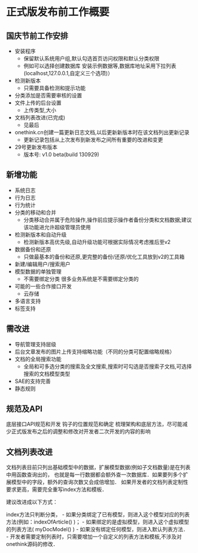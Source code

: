 正式版发布前工作概要
======================

国庆节前工作安排
----------------

+ 安装程序
    - 保留默认系统用户组,默认勾选首页访问权限和默认分类权限
    - 例如可以选择创建数据库 安装示例数据等,数据库地址采用下拉列表(localhost,127.0.0.1,自定义三个选项)）
+ 检测新版本
    - 只需要具备检测和提示功能
+ 分类添加是否需要审核的设置
+ 文件上传的后台设置
    - 上传类型,大小
+ 文档列表改进(已完成)
    - 见最后
+ onethink.cn创建一篇更新日志文档,以后更新新版本时在该文档列出更新记录
    - 更新记录包括从上次发布到新发布之间所有重要的改进和变更
+ 29号更新发布版本
    - 版本号: v1.0 beta(build 130929)


新增功能
---------

+ 系统日志
+ 行为日志
+ 行为统计
+ 分类的移动和合并
    - 分类移动合并属于危险操作,操作前应提示操作者备份分类和文档数据;建议该功能进允许超级管理员使用
+ 检测新版本和自动升级
    - 检测新版本高优先级,自动升级功能可根据实际情况考虑推后至v2
+ 数据备份和还原
    - 只做最基本的备份和还原,更完整的备份/还原/优化工具放到v2的工具箱
+ 新建/编辑用户/搜索用户
+ 模型数据的单独管理
    - 不需要绑定分类 很多业务系统是不需要绑定分类的
+ 可能的一些合作接口开发
    - 云存储
+ 多语言支持
+ 标签支持

需改进
----------

+ 导航管理支持层级
+ 后台文章发布的图片上传支持缩略功能（不同的分类可配置缩略规格）
+ 文档的全局搜索功能
    - 全局和可多选分类的搜索及全文搜索,搜索时可勾选是否搜索子文档,可选择搜索的文档模型类型
+ SAE的支持完善
+ 静态规则

规范及API
------
底层接口API规范和开发
钩子的位置规范和确定
梳理架构和底层方法，尽可能减少正式版发布之后的调整和修改对开发者二次开发的内容的影响

文档列表改进
------------

文档列表目前只列出基础模型中的数据，扩展模型数据(例如子文档数量)是在列表中用函数查询出的，
也就是每一行数据都会额外查一次数据库．如果要列多个扩展模型中的字段，额外的查询次数又会成倍增加．
如果开发者的文档列表定制性要求更高，需要完全重写index方法和模板．

建议改进成以下方式：

index方法只判断分类，
    - 如果分类绑定了已有模型，则进入这个模型对应的列表方法(例如：indexOfArticle() )；
    - 如果绑定的是虚拟模型，则进入这个虚拟模型的列表方法( myDocModel() )
    - 如果没有绑定任何模型，则进入默认列表方法．
    - 开发者需要定制列表时，只需要增加一个自定义的列表方法和模板,不涉及对onethink源码的修改．

